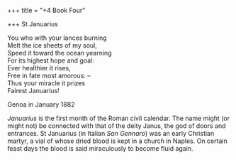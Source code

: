 +++
title = "+4 Book Four"

+++
St Januarius





You who with your lances burning  
Melt the ice sheets of my soul,  
Speed it toward the ocean yearning  
For its highest hope and goal:  
Ever healthier it rises,  
Free in fate most amorous: –  
Thus your miracle it prizes  
Fairest Januarius\!

Genoa in January 1882







*Januarius* is the first month of the Roman civil calendar. The name might \(or might not\) be connected with that of the deity Janus, the god of doors and entrances. St Januarius \(in Italian *San Gennaro*\) was an early Christian martyr, a vial of whose dried blood is kept in a church in Naples. On certain feast days the blood is said miraculously to become fluid again.











